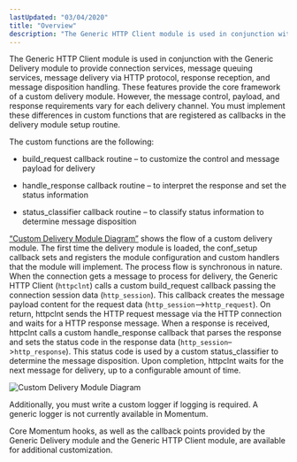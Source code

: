 ```yaml
---
lastUpdated: "03/04/2020"
title: "Overview"
description: "The Generic HTTP Client module is used in conjunction with the Generic Delivery module to provide connection services message queuing services message delivery via HTTP protocol response reception and message disposition handling These features provide the core framework of a custom delivery module However the message control payload and response..."
---
```


The Generic HTTP Client module is used in conjunction with the Generic Delivery module to provide connection services, message queuing services, message delivery via HTTP protocol, response reception, and message disposition handling. These features provide the core framework of a custom delivery module. However, the message control, payload, and response requirements vary for each delivery channel. You must implement these differences in custom functions that are registered as callbacks in the delivery module setup routine.

The custom functions are the following:

*   build_request callback routine – to customize the control and message payload for delivery

*   handle_response callback routine – to interpret the response and set the status information

*   status_classifier callback routine – to classify status information to determine message disposition

[“Custom Delivery Module Diagram”](/momentum/3/3-api/custom-channels-overview#figure_http_client_overview) shows the flow of a custom delivery module. The first time the delivery module is loaded, the conf_setup callback sets and registers the module configuration and custom handlers that the module will implement. The process flow is synchronous in nature. When the connection gets a message to process for delivery, the Generic HTTP Client (`httpclnt`) calls a custom build_request callback passing the connection session data (`http_session`). This callback creates the message payload content for the request data (`http_session`–>`http_request`). On return, httpclnt sends the HTTP request message via the HTTP connection and waits for a HTTP response message. When a response is received, httpclnt calls a custom handle_response callback that parses the response and sets the status code in the response data (`http_session`–>`http_response`). This status code is used by a custom status_classifier to determine the message disposition. Upon completion, httpclnt waits for the next message for delivery, up to a configurable amount of time.

<a name="figure_http_client_overview"></a> 


![Custom Delivery Module Diagram](images/http_client_overview.png)

Additionally, you must write a custom logger if logging is required. A generic logger is not currently available in Momentum.

Core Momentum hooks, as well as the callback points provided by the Generic Delivery module and the Generic HTTP Client module, are available for additional customization.